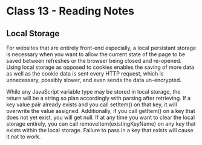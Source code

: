 # Class 13 - Reading Notes

## Local Storage

For websites that are entirely front-end especially, a local persistant storage is necessary when you want to allow the current state of the page to be saved between refreshes or the browser being closed and re-opened. Using local storage as opposed to cookies enables the saving of more data as well as the cookie data is sent every HTTP request, which is unnecessary, possibly slower, and even sends the data un-encrypted. 

While any JavaScript variable type may be stored in local storage, the return will be a string so plan accordingly with parsing after retrieving. If a key value pair already exists and you call setItem() on that key, it will overwrite the value assigned. Additionally, if you call getItem() on a key that does not yet exist, you will get null. If at any time you want to clear the local storage entirely, you can call removeItem(existingKeyName) on any key that exists within the local storage. Failure to pass in a key that exists will cause it not to work.
